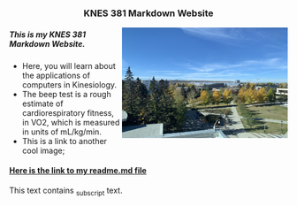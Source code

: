 <!DOCTYPE html>
<html>
<body>


### <div align="center"> KNES 381 Markdown Website 

<p> <img align="right" width="300" height="200" src="IMG_8609.JPG"> </p>

##### <div align="left"> This is my KNES 381 Markdown Website.
* Here, you will learn about the applications of computers in Kinesiology. 
* The beep test is a rough estimate of cardiorespiratory fitness, in VO2, which is measured in units of mL/kg/min.
* This is a link to another cool image; 
#### [Here is the link to my readme.md file](README.md)


<p>This text contains <sub>subscript</sub> text.</p>
